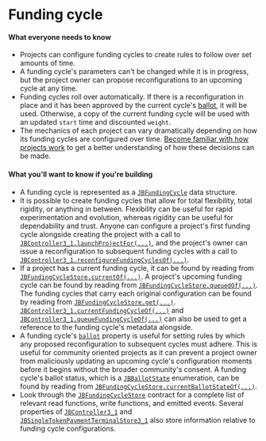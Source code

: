 # Funding cycle

#### What everyone needs to know

* Projects can configure funding cycles to create rules to follow over set amounts of time.
* A funding cycle's parameters can't be changed while it is in progress, but the project owner can propose reconfigurations to an upcoming cycle at any time.
* Funding cycles roll over automatically. If there is a reconfiguration in place and it has been approved by the current cycle's [ballot](ballot.md), it will be used. Otherwise, a copy of the current funding cycle will be used with an updated `start` time and discounted `weight`.
* The mechanics of each project can vary dramatically depending on how its funding cycles are configured over time. [Become familiar with how projects work](project.md) to get a better understanding of how these decisions can be made.

#### What you'll want to know if you're building

* A funding cycle is represented as a [`JBFundingCycle`](/dev/api/data-structures/jbfundingcycle.md) data structure.
* It is possible to create funding cycles that allow for total flexibility, total rigidity, or anything in between. Flexibility can be useful for rapid experimentation and evolution, whereas rigidity can be useful for dependability and trust. Anyone can configure a project's first funding cycle alongside creating the project with a call to [`JBController3_1.launchProjectFor(...)`](/dev/api/contracts/or-controllers/jbcontroller3_1/#launchprojectfor), and the project's owner can issue a reconfiguration to subsequent funding cycles with a call to [`JBController3_1.reconfigureFundingCyclesOf(...)`](/dev/api/contracts/or-controllers/jbcontroller3_1/#reconfigurefundingcyclesof).
* If a project has a current funding cycle, it can be found by reading from [`JBFundingCycleStore.currentOf(...)`](/dev/api/contracts/jbfundingcyclestore/read/currentof.md). A project's upcoming funding cycle can be found by reading from [`JBFundingCycleStore.queuedOf(...)`](/dev/api/contracts/jbfundingcyclestore/read/queuedof.md). The funding cycles that carry each original configuration can be found by reading from [`JBFundingCycleStore.get(...)`](/dev/api/contracts/jbfundingcyclestore/read/get.md). [`JBController3_1.currentFundingCycleOf(...)`](/dev/api/contracts/or-controllers/jbcontroller3_1/#currentfundingcycleof) and [`JBController3_1.queueFundingCycleOf(...)`](/dev/api/contracts/or-controllers/jbcontroller3_1/#queuedfundingcycleof) can also be used to get a reference to the funding cycle's metadata alongside.
* A funding cycle's [`ballot`](ballot.md) property is useful for setting rules by which any proposed reconfiguration to subsequent cycles must adhere. This is useful for community oriented projects as it can prevent a project owner from maliciously updating an upcoming cycle's configuration moments before it begins without the broader community's consent. A funding cycle's ballot status, which is a [`JBBallotState`](/dev/api/enums/jbballotstate.md) enumeration, can be found by reading from [`JBFundingCycleStore.currentBallotStateOf(...)`](/dev/api/contracts/jbfundingcyclestore/read/currentballotstateof.md).
* Look through the [`JBFundingCycleStore`](/dev/api/contracts/jbfundingcyclestore/README.md) contract for a complete list of relevant read functions, write functions, and emitted events. Several properties of [`JBController3_1`](/dev/api/contracts/or-controllers/jbcontroller3_1/) and [`JBSingleTokenPaymentTerminalStore3_1`](/dev/api/contracts/jbsingletokenpaymentterminalstore3_1/) also store information relative to funding cycle configurations.
